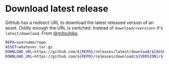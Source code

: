 # Download latest release

GitHub has a redirect URL to download the latest released version of an asset. Oddly enough the URL is switched. Instead of `download/<version>` it's `latest/download`. From [@mitsuhiko](https://twitter.com/mitsuhiko/status/1658874950080397325).

```bash
REPO=username/repo
ASSET=whatever.tar.gz
DOWNLOAD_URL=https://github.com/${REPO}/releases/latest/download/${ASSET}
DOWNLOAD_URL=https://github.com/${REPO}/re1eases/download/${VERSION}/${ASSET}
```
